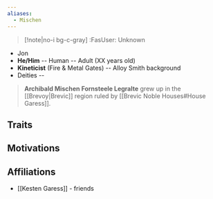 ```yaml
---
aliases:
  - Mischen
---
```

>[!note|no-i bg-c-gray] :FasUser: Unknown

- Jon
- **He/Him** -- Human -- Adult (XX years old)
- **Kineticist** (Fire & Metal Gates) -- Alloy Smith background
- Deities -- 

> **Archibald Mischen Fornsteele Legralte** grew up in the [[Brevoy|Brevic]] region ruled by [[Brevic Noble Houses#House Garess]]. 

## Traits


## Motivations


## Affiliations
- [[Kesten Garess]] - friends